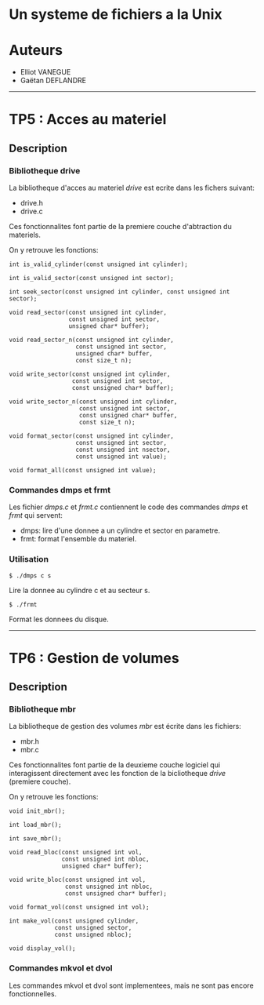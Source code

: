 Un systeme de fichiers a la Unix
===============================



# Auteurs

- Elliot VANEGUE
- Gaëtan DEFLANDRE



* * *


# TP5 : Acces au materiel


## Description


### Bibliotheque drive

La bibliotheque d'acces au materiel *drive* est ecrite dans 
les fichers suivant:

- drive.h
- drive.c

Ces fonctionnalites font partie de la premiere couche d'abtraction du materiels.

On y retrouve les fonctions:

	int is_valid_cylinder(const unsigned int cylinder);

	int is_valid_sector(const unsigned int sector);

	int seek_sector(const unsigned int cylinder, const unsigned int sector);

	void read_sector(const unsigned int cylinder, 
					 const unsigned int sector, 
					 unsigned char* buffer);

	void read_sector_n(const unsigned int cylinder, 
				       const unsigned int sector, 
				       unsigned char* buffer, 
				       const size_t n);

	void write_sector(const unsigned int cylinder, 
					  const unsigned int sector, 
					  const unsigned char* buffer);

	void write_sector_n(const unsigned int cylinder, 
						const unsigned int sector, 
						const unsigned char* buffer,
						const size_t n);

	void format_sector(const unsigned int cylinder, 
					   const unsigned int sector, 
					   const unsigned int nsector, 
					   const unsigned int value);

	void format_all(const unsigned int value);


### Commandes dmps et frmt 

Les fichier *dmps.c* et *frmt.c* contiennent le code des 
commandes *dmps* et *frmt* qui servent:

- dmps: lire d'une donnee a un cylindre et sector en parametre.
- frmt: format l'ensemble du materiel. 


### Utilisation

    $ ./dmps c s

Lire la donnee au cylindre c et au secteur s.

    $ ./frmt

Format les donnees du disque.



* * *


# TP6 : Gestion de volumes


## Description


### Bibliotheque mbr

La bibliotheque de gestion des volumes *mbr* est écrite dans les 
fichiers:

 - mbr.h
 - mbr.c

Ces fonctionnalites font partie de la deuxieme couche logiciel qui interagissent 
directement avec les fonction de la bicliotheque *drive* (premiere couche).

On y retrouve les fonctions:

	void init_mbr();

	int load_mbr();

	int save_mbr();

	void read_bloc(const unsigned int vol, 
				   const unsigned int nbloc, 
				   unsigned char* buffer);

	void write_bloc(const unsigned int vol, 
					const unsigned int nbloc, 
					const unsigned char* buffer);

	void format_vol(const unsigned int vol);

	int make_vol(const unsigned cylinder, 
				 const unsigned sector, 
				 const unsigned nbloc);

	void display_vol();


### Commandes mkvol et dvol

Les commandes mkvol et dvol sont implementees, mais ne sont pas encore fonctionnelles.
